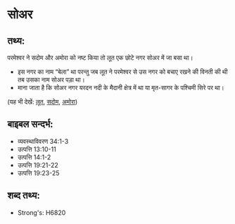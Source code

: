 # सोअर #

## तथ्य: ##

परमेश्वर ने सदोम और अमोरा को नष्ट किया तो लूत एक छोटे नगर सोअर में जा बसा था।

* इस नगर का नाम “बेला” था परन्तु जब लूत ने परमेश्वर से उस नगर को बचाए रखने की विनती की थी तब उसका नाम सोअर पड़ा था।
* माना जाता है कि सोअर नगर यरदन नदी के मैदानी क्षेत्र में था या मृत-सागर के पश्चिमी सिरे पर था।

(यह भी देखें: [लूत](../lot.md), [सदोम](../sodom.md), [अमोरा](../gomorrah.md))

## बाइबल सन्दर्भ: ##

* व्यवस्थाविवरण 34:1-3
* उत्पत्ति 13:10-11
* उत्पत्ति 14:1-2
* उत्पत्ति 19:21-22
* उत्पत्ति 19:23-25

## शब्द तथ्य: ##

* Strong's: H6820
